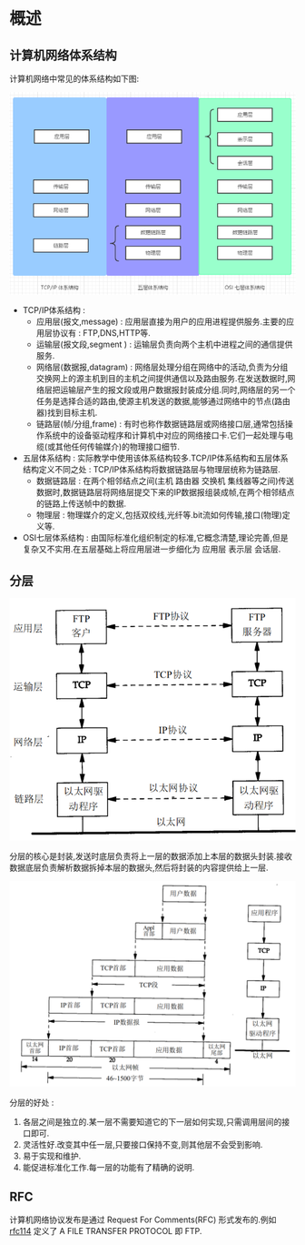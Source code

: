 # 概述

## 计算机网络体系结构

计算机网络中常见的体系结构如下图:

![体系结构](./img/1.1.png)

* TCP/IP体系结构 :
  * 应用层(报文,message) : 应用层直接为用户的应用进程提供服务.主要的应用层协议有 : FTP,DNS,HTTP等.
  * 运输层(报文段,segment ) : 运输层负责向两个主机中进程之间的通信提供服务.
  * 网络层(数据报,datagram) : 网络层处理分组在网络中的活动,负责为分组交换网上的源主机到目的主机之间提供通信以及路由服务.在发送数据时,网络层把运输层产生的报文段或用户数据报封装成分组.同时,网络层的另一个任务是选择合适的路由,使源主机发送的数据,能够通过网络中的节点(路由器)找到目标主机.
  * 链路层(帧/分组,frame) : 有时也称作数据链路层或网络接口层,通常包括操作系统中的设备驱动程序和计算机中对应的网络接口卡.它们一起处理与电缆(或其他任何传输媒介)的物理接口细节.
* 五层体系结构 : 实际教学中使用该体系结构较多.TCP/IP体系结构和五层体系结构定义不同之处 : TCP/IP体系结构将数据链路层与物理层统称为链路层.
  * 数据链路层 : 在两个相邻结点之间(主机 路由器 交换机 集线器等之间)传送数据时,数据链路层将网络层提交下来的IP数据报组装成帧,在两个相邻结点的链路上传送帧中的数据.
  * 物理层 : 物理媒介的定义,包括双绞线,光纤等.bit流如何传输,接口(物理)定义等.
* OSI七层体系结构 : 由国际标准化组织制定的标准,它概念清楚,理论完善,但是复杂又不实用.在五层基础上将应用层进一步细化为 应用层 表示层 会话层.

## 分层

![分层](./img/1.2.png)

分层的核心是封装,发送时底层负责将上一层的数据添加上本层的数据头封装.接收数据底层负责解析数据拆掉本层的数据头,然后将封装的内容提供给上一层.

![封装和拆包](./img/1.3.png)

分层的好处 :

1. 各层之间是独立的.某一层不需要知道它的下一层如何实现,只需调用层间的接口即可.
2. 灵活性好.改变其中任一层,只要接口保持不变,则其他层不会受到影响.
3. 易于实现和维护.
4. 能促进标准化工作.每一层的功能有了精确的说明.

## RFC

计算机网络协议发布是通过 Request For Comments(RFC) 形式发布的.例如 [rfc114](http://www.rfcreader.com/#rfc114) 定义了 A FILE TRANSFER PROTOCOL 即 FTP.